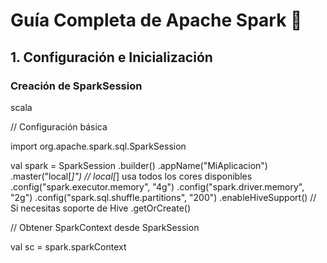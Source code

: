 # Guía Completa de Apache Spark 🚀
## 1. Configuración e Inicialización
### Creación de SparkSession

scala

// Configuración básica


import org.apache.spark.sql.SparkSession

val spark = SparkSession
  .builder()
  .appName("MiAplicacion")
  .master("local[*]")  // local[*] usa todos los cores disponibles
  .config("spark.executor.memory", "4g")
  .config("spark.driver.memory", "2g")
  .config("spark.sql.shuffle.partitions", "200")
  .enableHiveSupport()  // Si necesitas soporte de Hive
  .getOrCreate()


// Obtener SparkContext desde SparkSession


val sc = spark.sparkContext
